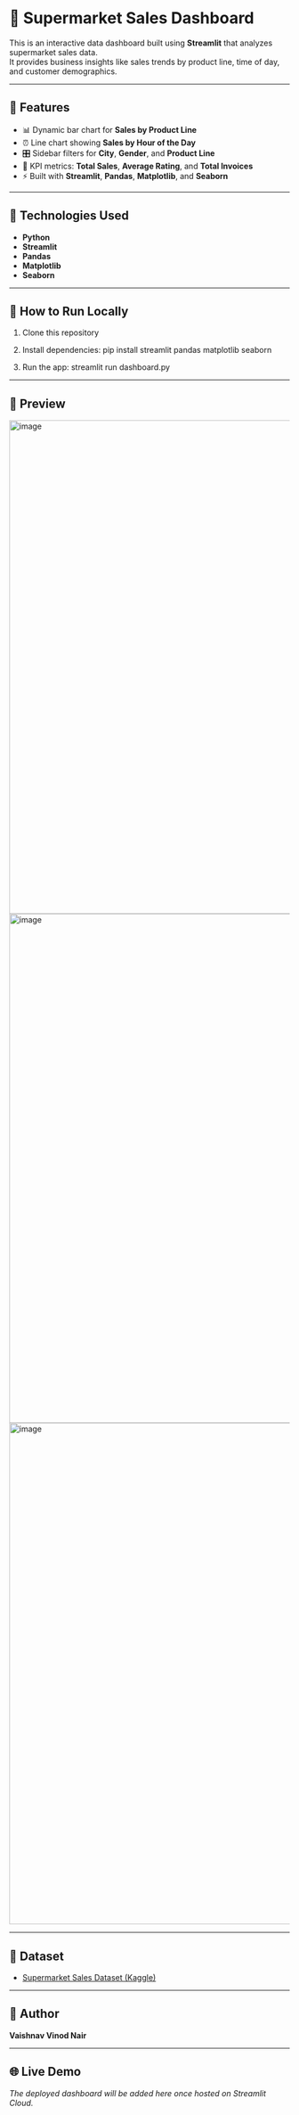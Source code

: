 # 🛒 Supermarket Sales Dashboard

This is an interactive data dashboard built using **Streamlit** that analyzes supermarket sales data.  
It provides business insights like sales trends by product line, time of day, and customer demographics.

---

## 📌 Features

- 📊 Dynamic bar chart for **Sales by Product Line**
- ⏰ Line chart showing **Sales by Hour of the Day**
- 🎛️ Sidebar filters for **City**, **Gender**, and **Product Line**
- 🔢 KPI metrics: **Total Sales**, **Average Rating**, and **Total Invoices**
- ⚡ Built with **Streamlit**, **Pandas**, **Matplotlib**, and **Seaborn**

---

## 🧠 Technologies Used

- **Python**
- **Streamlit**
- **Pandas**
- **Matplotlib**
- **Seaborn**

---

## 🚀 How to Run Locally

1. Clone this repository

2. Install dependencies:
    pip install streamlit pandas matplotlib seaborn

3. Run the app:
    streamlit run dashboard.py



---

## 📸 Preview

<img width="1866" height="886" alt="image" src="https://github.com/user-attachments/assets/55e727e3-c84e-4f16-8e4b-5a0564d44f7b" />

<img width="1891" height="914" alt="image" src="https://github.com/user-attachments/assets/f2872dd2-195c-463f-9d38-4554342238b4" />

<img width="1888" height="900" alt="image" src="https://github.com/user-attachments/assets/2ed7c307-7eb6-4c47-9711-e95900b14dec" />


---

## 📎 Dataset

- [Supermarket Sales Dataset (Kaggle)](https://www.kaggle.com/datasets/faresashraf1001/supermarket-sales)

---

## 👤 Author

**Vaishnav Vinod Nair**

---

## 🌐 Live Demo

_The deployed dashboard will be added here once hosted on Streamlit Cloud._



